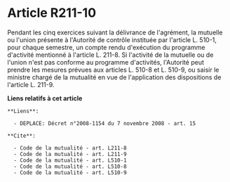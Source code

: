 # Article R211-10

Pendant les cinq exercices suivant la délivrance de l'agrément, la mutuelle ou l'union présente à l'Autorité de contrôle
instituée par l'article L. 510-1, pour chaque semestre, un compte rendu d'exécution du programme d'activité mentionné à
l'article L. 211-8. Si l'activité de la mutuelle ou de l'union n'est pas conforme au programme d'activités, l'Autorité peut
prendre les mesures prévues aux articles L. 510-8 et L. 510-9, ou saisir le ministre chargé de la mutualité en vue de
l'application des dispositions de l'article L. 211-9.

**Liens relatifs à cet article**

	**Liens**:

	  - DEPLACE: Décret n°2008-1154 du 7 novembre 2008 - art. 15

	**Cite**:

	  - Code de la mutualité - art. L211-8
	  - Code de la mutualité - art. L211-9
	  - Code de la mutualité - art. L510-1
	  - Code de la mutualité - art. L510-8
	  - Code de la mutualité - art. L510-9
